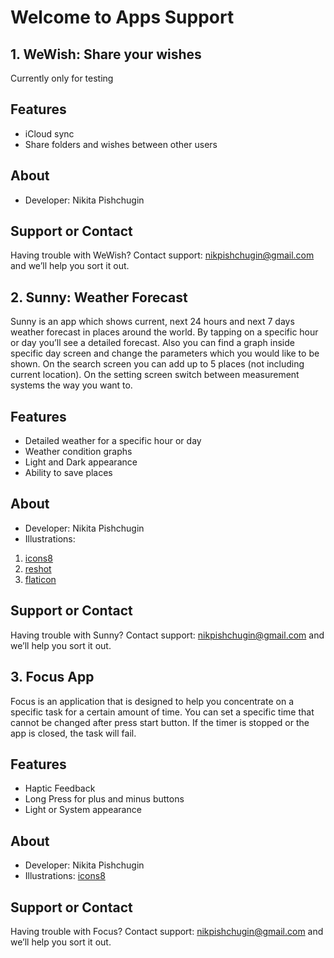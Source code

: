 # Welcome to Apps Support

## 1. WeWish: Share your wishes
Currently only for testing

## Features
- iCloud sync
- Share folders and wishes between other users

## About
- Developer: Nikita Pishchugin

## Support or Contact
Having trouble with WeWish? Contact support: nikpishchugin@gmail.com and we’ll help you sort it out.

## 2. Sunny: Weather Forecast
Sunny is an app which shows current, next 24 hours and next 7 days weather forecast in places around the world. By tapping on a specific hour or day you’ll see a detailed forecast. Also you can find a graph inside specific day screen and change the parameters which you would like to be shown. On the search screen you can add up to 5 places (not including current location). On the setting screen switch between measurement systems the way you want to.

## Features
- Detailed weather for a specific hour or day
- Weather condition graphs
- Light and Dark appearance 
- Ability to save places

## About
- Developer: Nikita Pishchugin
- Illustrations: 
1. [icons8](https://icons8.com)
2. [reshot](https://www.reshot.com)
3. [flaticon](https://www.flaticon.com)

## Support or Contact
Having trouble with Sunny? Contact support: nikpishchugin@gmail.com and we’ll help you sort it out.

## 3. Focus App
Focus is an application that is designed to help you concentrate on a specific task for a certain amount of time. 
You can set a specific time that cannot be changed after press start button. If the timer is stopped or the app is closed, the task will fail.

## Features 
- Haptic Feedback 
- Long Press for plus and minus buttons
- Light or System appearance  

## About
- Developer: Nikita Pishchugin
- Illustrations: [icons8](https://icons8.com)

## Support or Contact
Having trouble with Focus? Contact support: nikpishchugin@gmail.com and we’ll help you sort it out.
